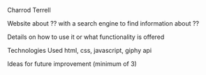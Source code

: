  Charrod Terrell

 Website about ?? with a search engine to find information about ??

 Details on how to use it or what functionality is offered

 Technologies Used html, css, javascript, giphy api

 Ideas for future improvement (minimum of 3)